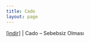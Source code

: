 ```yaml
---
title: Cado
layout: page
---
```


<a href="https://cloud.mail.ru/public/02eafa8dcc86/Cado%20-%20Sebepsiz%20Olmas%C4%B1" target="_blank">[indir]</a>   |   Cado &#8211; Sebebsiz Olması